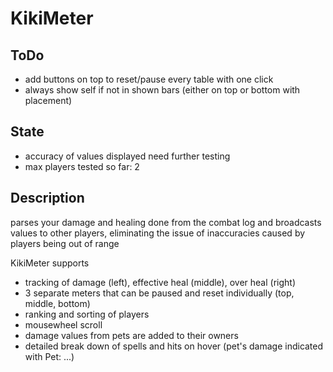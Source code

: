 # KikiMeter
## ToDo
- add buttons on top to reset/pause every table with one click
- always show self if not in shown bars (either on top or bottom with placement)

## State
- accuracy of values displayed need further testing
- max players tested so far: 2

## Description
parses your damage and healing done from the combat log and broadcasts values to other players, eliminating
the issue of inaccuracies caused by players being out of range  
  
KikiMeter supports
- tracking of damage (left), effective heal (middle), over heal (right)
- 3 separate meters that can be paused and reset individually (top, middle, bottom)
- ranking and sorting of players
- mousewheel scroll
- damage values from pets are added to their owners
- detailed break down of spells and hits on hover (pet's damage indicated with Pet: ...)
